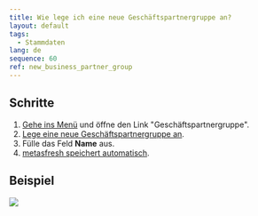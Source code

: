 ```yaml
---
title: Wie lege ich eine neue Geschäftspartnergruppe an?
layout: default
tags:
  - Stammdaten
lang: de
sequence: 60
ref: new_business_partner_group
---
```


## Schritte
1. [Gehe ins Menü](Menu) und öffne den Link "Geschäftspartnergruppe".
1. [Lege eine neue Geschäftspartnergruppe an](Neuer_Datensatz_Fenster_Webui).
1. Fülle das Feld **Name** aus.
1. [metasfresh speichert automatisch](Speicheranzeige).

## Beispiel
![](assets/Neue_Geschäftspartnergruppe.gif)
